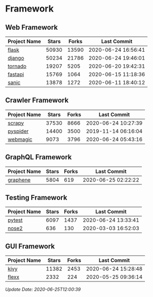 # Framework

## Web Framework

| Project Name | Stars | Forks | Last Commit |
| ------------ | ----- | ----- | ----------- |
| [flask](https://github.com/pallets/flask) | 50930 | 13590 | 2020-06-24 16:56:41 |
| [django](https://github.com/django/django) | 50234 | 21786 | 2020-06-24 19:46:01 |
| [tornado](https://github.com/tornadoweb/tornado) | 19207 | 5205 | 2020-06-20 19:42:31 |
| [fastapi](https://github.com/tiangolo/fastapi) | 15769 | 1064 | 2020-06-15 11:18:36 |
| [sanic](https://github.com/huge-success/sanic) | 13878 | 1272 | 2020-06-11 18:40:12 |

## Crawler Framework

| Project Name | Stars | Forks | Last Commit |
| ------------ | ----- | ----- | ----------- |
| [scrapy](https://github.com/scrapy/scrapy) | 37530 | 8666 | 2020-06-24 10:27:39 |
| [pyspider](https://github.com/binux/pyspider) | 14400 | 3500 | 2019-11-14 06:16:04 |
| [webmagic](https://github.com/code4craft/webmagic) | 9073 | 3796 | 2020-06-24 05:43:16 |

## GraphQL Framework

| Project Name | Stars | Forks | Last Commit |
| ------------ | ----- | ----- | ----------- |
| [graphene](https://github.com/graphql-python/graphene) | 5804 | 619 | 2020-06-25 02:22:22 |

## Testing Framework

| Project Name | Stars | Forks | Last Commit |
| ------------ | ----- | ----- | ----------- |
| [pytest](https://github.com/pytest-dev/pytest) | 6097 | 1437 | 2020-06-24 13:33:41 |
| [nose2](https://github.com/nose-devs/nose2) | 636 | 130 | 2020-03-03 16:52:03 |

## GUI Framework

| Project Name | Stars | Forks | Last Commit |
| ------------ | ----- | ----- | ----------- |
| [kivy](https://github.com/kivy/kivy) | 11382 | 2453 | 2020-06-24 15:28:48 |
| [flexx](https://github.com/flexxui/flexx) | 2332 | 224 | 2020-05-25 09:36:14 |

*Update Date: 2020-06-25T12:00:39*